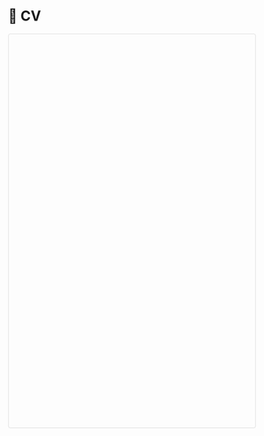 # 📄 CV

<div id="pdf-viewer" style="height: 800px; overflow: auto; border: 1px solid #ddd; border-radius: 4px;"></div>
<script src="https://cdnjs.cloudflare.com/ajax/libs/pdf.js/2.12.313/pdf.min.js"></script>
<script>
  pdfjsLib.GlobalWorkerOptions.workerSrc = 'https://cdnjs.cloudflare.com/ajax/libs/pdf.js/2.12.313/pdf.worker.min.js';
  
  pdfjsLib.getDocument('../_pages/test.pdf').promise.then(function(pdf) {
    renderPage(pdf, 1);
  }).catch(function(error) {
    document.getElementById('pdf-viewer').innerHTML = 
      '<p style="color:red; padding:20px;">PDF加载失败: ' + error.message + '</p>';
  });

  function renderPage(pdf, pageNumber) {
    pdf.getPage(pageNumber).then(function(page) {
      var viewer = document.getElementById('pdf-viewer');
      // 动态计算缩放比例（确保宽度适配容器）
      var scale = viewer.clientWidth / page.getViewport({ scale: 1.0 }).width * 0.95; // 留5%边距
      var viewport = page.getViewport({ scale: scale });
      
      var canvas = document.createElement('canvas');
      canvas.height = viewport.height;
      canvas.width = viewport.width;
      
      viewer.innerHTML = '';
      viewer.appendChild(canvas);
      
      page.render({
        canvasContext: canvas.getContext('2d'),
        viewport: viewport
      });
    });
  }
</script>



<!--
# 📄 CV

## Zhou Jin

![Profile Picture](../../images/zj.jpg) 

**Hangzhou, China**  
**Email:** z.jin@zju.edu.cn  
**Github:** [GitHub Profile](https://github.com/dashboard)
**Google Scholar:** [Google Scholar Profile](https://scholar.google.com/citations?hl=zh-CN&user=Iw11vncAAAAJ&view_op=list_works&sortby=pubdate)
**ORCID:** [ORCID iD](https://orcid.org/0000-0002-0632-9494)

---

## Focusing on
Electronic Design Automation (EDA), VLSI CAD, Design Automation and Circuit Simulation.

---

## Current Position
**March 2025 - Present**  
Hundred-Talents Program Researcher  
Zhejiang University, School of Integrated Circuits

---

## Previous Positions
- **2023 - 2025**  
  Associate Professor, Doctoral Supervisor  
  China University of Petroleum (Beijing), School of Artificial Intelligence
- **2018 - 2022**  
  Lecturer, Master’s Supervisor  
  China University of Petroleum (Beijing), School of Information Science and Engineering
- **2016 - 2017**  
  Postdoctoral Researcher  
  Waseda University, Research Center
- **2013 - 2014**  
  GCOE Researcher  
  Waseda University, Global COE Program (21st Century Center of Excellence)

---

## Education Background
- **Ph.D. in Engineering (2012 - 2015)**  
  Waseda University, Department of Large-Scale Integrated Circuit Systems
- **M.Eng. in Engineering (2010 - 2012)**  
  Waseda University, Department of Large-Scale Integrated Circuit Systems
- **B.Sc. in Computer Science and Technology (2006 - 2010)**  
  Nanjing University, Department of Computer Science and Technology

---

## Honors and Awards
### Best Paper Awards
- SC ‘24 (CCF - A International Top - tier Conference)
  - Best Paper Award Nomination (2024)
- SC ‘23 (CCF - A International Top - tier Conference)
  - Best Paper Award
  - First recipient from Mainland China
  - Only winner at the conference (2023)
- ISEDA ‘23
  - Honorable Mention Paper Award (2023)

### Young Scientist Awards
- EDA² Open Innovation Collaboration Mechanism
  - Youth Science and Technology Award (First Edition, Sole Recipient) (2023)
- Institute of Electrical Engineers of Japan (IEE) Kyushu Branch
  - Kyushu Branch President’s Award (2013)
  

### Academic Recognition
- Beijing Association for Science and Technology
  - Selected for “Capital Frontier Academic Achievements” (2024)
  - Selected for “Youth Talent Support Program” (2022 - 2024)

  -->
